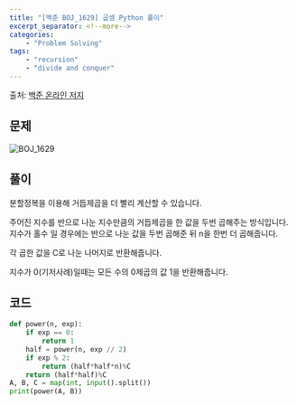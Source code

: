 ```yaml
---
title: "[백준 BOJ_1629] 곱셈 Python 풀이"
excerpt_separator: <!--more-->
categories: 
    - "Problem Solving"
tags: 
    - "recursion"
    - "divide and conquer"
---
```

출처: [백준 온라인 저지](https://www.acmicpc.net/problem/1629)

## 문제  

![BOJ_1629](https://user-images.githubusercontent.com/59808674/116532517-4c0c0780-a91b-11eb-92a7-85a25db24715.PNG)  

## 풀이  

분할정복을 이용해 거듭제곱을 더 빨리 계산할 수 있습니다.  

주어진 지수를 반으로 나눈 지수만큼의 거듭제곱을 한 값을 두번 곱해주는 방식입니다. 지수가 홀수 일 경우에는 반으로 나눈 값을 두번 곱해준 뒤 n을 한번 더 곱해줍니다.  

각 곱한 값을 C로 나눈 나머지로 반환해줍니다.  

지수가 0(기저사례)일때는 모든 수의 0제곱의 값 1을 반환해줍니다.  

## 코드  
```python
def power(n, exp):
    if exp == 0:
        return 1
    half = power(n, exp // 2)
    if exp % 2:
        return (half*half*n)%C
    return (half*half)%C
A, B, C = map(int, input().split())
print(power(A, B))
```